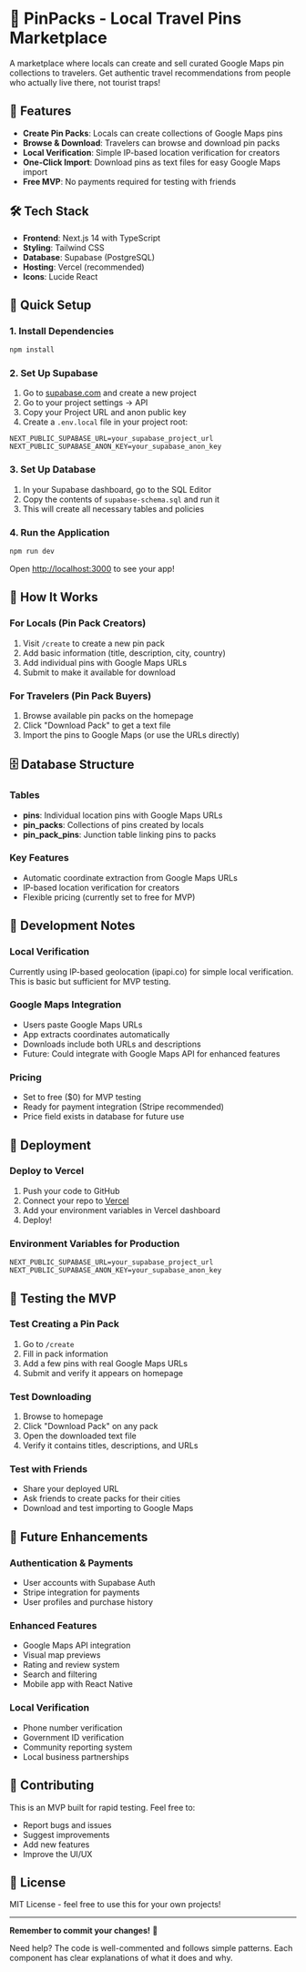 # 📍 PinPacks - Local Travel Pins Marketplace

A marketplace where locals can create and sell curated Google Maps pin collections to travelers. Get authentic travel recommendations from people who actually live there, not tourist traps!

## 🌟 Features

- **Create Pin Packs**: Locals can create collections of Google Maps pins
- **Browse & Download**: Travelers can browse and download pin packs
- **Local Verification**: Simple IP-based location verification for creators
- **One-Click Import**: Download pins as text files for easy Google Maps import
- **Free MVP**: No payments required for testing with friends

## 🛠️ Tech Stack

- **Frontend**: Next.js 14 with TypeScript
- **Styling**: Tailwind CSS
- **Database**: Supabase (PostgreSQL)
- **Hosting**: Vercel (recommended)
- **Icons**: Lucide React

## 🚀 Quick Setup

### 1. Install Dependencies

```bash
npm install
```

### 2. Set Up Supabase

1. Go to [supabase.com](https://supabase.com) and create a new project
2. Go to your project settings → API
3. Copy your Project URL and anon public key
4. Create a `.env.local` file in your project root:

```env
NEXT_PUBLIC_SUPABASE_URL=your_supabase_project_url
NEXT_PUBLIC_SUPABASE_ANON_KEY=your_supabase_anon_key
```

### 3. Set Up Database

1. In your Supabase dashboard, go to the SQL Editor
2. Copy the contents of `supabase-schema.sql` and run it
3. This will create all necessary tables and policies

### 4. Run the Application

```bash
npm run dev
```

Open [http://localhost:3000](http://localhost:3000) to see your app!

## 📱 How It Works

### For Locals (Pin Pack Creators)
1. Visit `/create` to create a new pin pack
2. Add basic information (title, description, city, country)
3. Add individual pins with Google Maps URLs
4. Submit to make it available for download

### For Travelers (Pin Pack Buyers)
1. Browse available pin packs on the homepage
2. Click "Download Pack" to get a text file
3. Import the pins to Google Maps (or use the URLs directly)

## 🗄️ Database Structure

### Tables
- **pins**: Individual location pins with Google Maps URLs
- **pin_packs**: Collections of pins created by locals
- **pin_pack_pins**: Junction table linking pins to packs

### Key Features
- Automatic coordinate extraction from Google Maps URLs
- IP-based location verification for creators
- Flexible pricing (currently set to free for MVP)

## 🔧 Development Notes

### Local Verification
Currently using IP-based geolocation (ipapi.co) for simple local verification. This is basic but sufficient for MVP testing.

### Google Maps Integration
- Users paste Google Maps URLs
- App extracts coordinates automatically
- Downloads include both URLs and descriptions
- Future: Could integrate with Google Maps API for enhanced features

### Pricing
- Set to free ($0) for MVP testing
- Ready for payment integration (Stripe recommended)
- Price field exists in database for future use

## 🚀 Deployment

### Deploy to Vercel
1. Push your code to GitHub
2. Connect your repo to [Vercel](https://vercel.com)
3. Add your environment variables in Vercel dashboard
4. Deploy!

### Environment Variables for Production
```env
NEXT_PUBLIC_SUPABASE_URL=your_supabase_project_url
NEXT_PUBLIC_SUPABASE_ANON_KEY=your_supabase_anon_key
```

## 🧪 Testing the MVP

### Test Creating a Pin Pack
1. Go to `/create`
2. Fill in pack information
3. Add a few pins with real Google Maps URLs
4. Submit and verify it appears on homepage

### Test Downloading
1. Browse to homepage
2. Click "Download Pack" on any pack
3. Open the downloaded text file
4. Verify it contains titles, descriptions, and URLs

### Test with Friends
- Share your deployed URL
- Ask friends to create packs for their cities
- Download and test importing to Google Maps

## 🔮 Future Enhancements

### Authentication & Payments
- User accounts with Supabase Auth
- Stripe integration for payments
- User profiles and purchase history

### Enhanced Features
- Google Maps API integration
- Visual map previews
- Rating and review system
- Search and filtering
- Mobile app with React Native

### Local Verification
- Phone number verification
- Government ID verification
- Community reporting system
- Local business partnerships

## 🤝 Contributing

This is an MVP built for rapid testing. Feel free to:
- Report bugs and issues
- Suggest improvements
- Add new features
- Improve the UI/UX

## 📄 License

MIT License - feel free to use this for your own projects!

---

**Remember to commit your changes!** 🎯

Need help? The code is well-commented and follows simple patterns. Each component has clear explanations of what it does and why. 